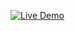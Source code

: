 [![Live Demo](https://img.shields.io/badge/Live%20Demo-Click%20Here-green?style=for-the-badge)](https://ash-dot-coder.github.io/LIve-Class-Work/Live%20Class/Module-4/Calculator/index.html)
